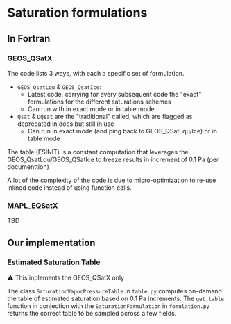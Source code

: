 # Saturation formulations

## In Fortran

### GEOS_QSatX

The code lists 3 ways, with each a specific set of formulation.

- `GEOS_QsatLqu` & `GEOS_QsatIce`:
    - Latest code, carrying for every subsequent code the "exact" formulations for the different saturations schemes
    - Can run with in exact mode or in table mode
- `Qsat` & `DQsat` are the "traditional" called, which are flagged as deprecated in docs but still in use
    - Can run in exact mode (and ping back to GEOS_QSatLqu/Ice) or in table mode

The table (ESINIT) is a constant computation that leverages the GEOS_QsatLqu/GEOS_QSatIce to freeze results in increment
of 0.1 Pa (per documenttion)

A lot of the complexity of the code is due to micro-optimization to re-use inlined code instead of using function calls.

### MAPL_EQSatX

TBD

## Our implementation

### Estimated Saturation Table

:warning: This inplements the GEOS_QSatX only

The class `SaturationVaporPressureTable` in `table.py` computes on-demand the table of estimated saturation based on 0.1 Pa
increments. The `get_table` function in conjection with the `SaturationFormulation` in `fomulation.py` returns the correct table
to be sampled across a few fields.
